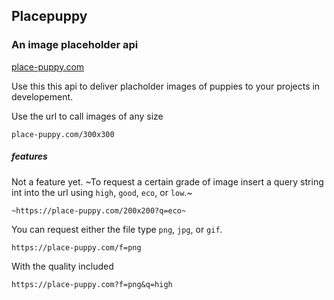 
## Placepuppy
### An image placeholder api

[place-puppy.com](http://place-puppy.com)

Use this this api to deliver placholder images of puppies to your projects in developement.

Use the url to call images of any size

`place-puppy.com/300x300`

##### features
Not a feature yet. 
~To request a certain grade of image insert a query string int into the url using `high`, `good`, `eco`, or `low`.~
```
~https://place-puppy.com/200x200?q=eco~
```
You can request either the file type `png`, `jpg`, or `gif`.
```
https://place-puppy.com/f=png
```
With the quality included
```
https://place-puppy.com?f=png&q=high
```

